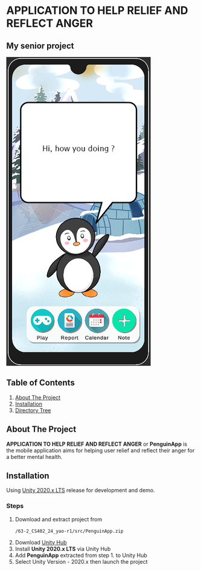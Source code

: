 # APPLICATION TO HELP RELIEF AND REFLECT ANGER

## My senior project
![Screenshot](Home.png)

<!-- TABLE OF CONTENTS -->
## Table of Contents
1. [About The Project](#about-the-project)
2. [Installation](#installation)
3. [Directory Tree](#directory-tree)

<!-- ABOUT THE PROJECT -->
## About The Project
**APPLICATION TO HELP RELIEF AND REFLECT ANGER** or **PenguinApp** is the mobile application aims for helping user relief and reflect their anger for a better mental health.

## Installation
Using [Unity 2020.x LTS](https://unity3d.com/get-unity/download/archive) release for development and demo.

### Steps
1. Download and extract project from 
   ```
   /63-2_CS402_24_yao-r1/src/PenguinApp.zip
   ```
2. Download [Unity Hub](https://unity3d.com/get-unity/download)
3. Install **Unity 2020.x LTS** via Unity Hub
4. Add **PenguinApp** extracted from step 1. to Unity Hub
5. Select Unity Version - 2020.x then launch the project
